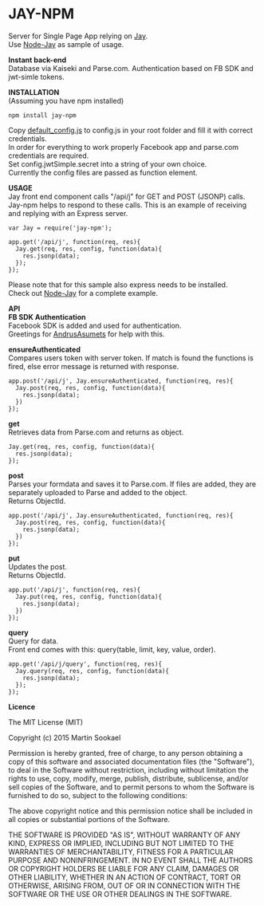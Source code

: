JAY-NPM
===================

Server for Single Page App relying on [Jay](https://github.com/jayJs/jay).  
Use [Node-Jay](https://github.com/jayJs/node-jay) as sample of usage.  

**Instant back-end**  
Database via Kaiseki and Parse.com.
Authentication based on FB SDK and jwt-simle tokens.  

**INSTALLATION**  
(Assuming you have npm installed)  
```
npm install jay-npm  
```
Copy [default_config.js](https://github.com/jayJs/node-jay/blob/master/default_config.js) to config.js in your root folder and fill it with correct credentials.  
In order for everything to work properly Facebook app and parse.com credentials are required.  
Set config.jwtSimple.secret into a string of your own choice.  
Currently the config files are passed as function element.  

**USAGE**  
Jay front end component calls "/api/j" for GET and POST (JSONP) calls.  
Jay-npm helps to respond to these calls. This is an example of receiving and replying with an Express server.

```
var Jay = require('jay-npm');

app.get('/api/j', function(req, res){
  Jay.get(req, res, config, function(data){
    res.jsonp(data);
  });
});
```  
Please note that for this sample also express needs to be installed.  
Check out [Node-Jay](https://github.com/jayJs/node-jay/blob/master/app.js) for a complete example.  

**API**  
**FB SDK Authentication**  
Facebook SDK is added and used for authentication.  
Greetings for [AndrusAsumets](https://github.com/AndrusAsumets) for help with this.

**ensureAuthenticated**  
Compares users token with server token. If match is found the functions is fired, else error message is returned with response.  
```
app.post('/api/j', Jay.ensureAuthenticated, function(req, res){
  Jay.post(req, res, config, function(data){
    res.jsonp(data);
  })
});
```
**get**  
Retrieves data from Parse.com and returns as object.  
```
Jay.get(req, res, config, function(data){
  res.jsonp(data);
});
```
**post**  
Parses your formdata and saves it to Parse.com.
If files are added, they are separately uploaded to Parse and added to the object.  
Returns ObjectId.  
```
app.post('/api/j', Jay.ensureAuthenticated, function(req, res){
  Jay.post(req, res, config, function(data){
    res.jsonp(data);
  })
});
```
**put**  
Updates the post.  
Returns ObjectId.  
```
app.put('/api/j', function(req, res){
  Jay.put(req, res, config, function(data){
    res.jsonp(data);
  })
});
```

**query**  
Query for data.  
Front end comes with this: query(table, limit, key, value, order).  
```
app.get('/api/j/query', function(req, res){
  Jay.query(req, res, config, function(data){
    res.jsonp(data);
  });
});
```

**Licence**  

The MIT License (MIT)  

Copyright (c) 2015 Martin Sookael  

Permission is hereby granted, free of charge, to any person obtaining a copy of this software and associated documentation files (the "Software"), to deal in the Software without restriction, including without limitation the rights to use, copy, modify, merge, publish, distribute, sublicense, and/or sell copies of the Software, and to permit persons to whom the Software is furnished to do so, subject to the following conditions:  

The above copyright notice and this permission notice shall be included in all copies or substantial portions of the Software.  

THE SOFTWARE IS PROVIDED "AS IS", WITHOUT WARRANTY OF ANY KIND, EXPRESS OR IMPLIED, INCLUDING BUT NOT LIMITED TO THE WARRANTIES OF MERCHANTABILITY, FITNESS FOR A PARTICULAR PURPOSE AND NONINFRINGEMENT. IN NO EVENT SHALL THE AUTHORS OR COPYRIGHT HOLDERS BE LIABLE FOR ANY CLAIM, DAMAGES OR OTHER LIABILITY, WHETHER IN AN ACTION OF CONTRACT, TORT OR OTHERWISE, ARISING FROM, OUT OF OR IN CONNECTION WITH THE SOFTWARE OR THE USE OR OTHER DEALINGS IN THE SOFTWARE.  

